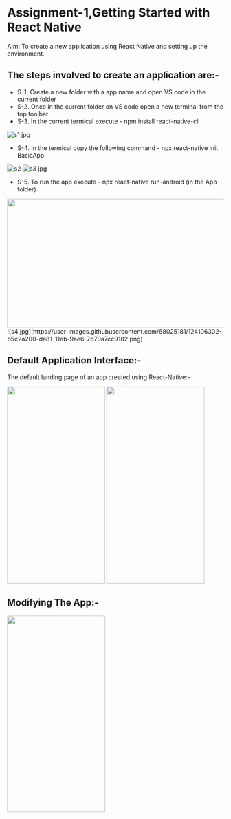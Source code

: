 # Assignment-1,Getting Started with React Native
Aim: To create a new application using React Native and setting up the environment.

## The steps involved to create an application are:-
- S-1. Create a new folder with a app name and open VS code in the current folder
- S-2. Once in the current folder on VS code open a new terminal from the top toolbar
- S-3. In the current termical execute - npm install react-native-cli

![s1 jpg](https://user-images.githubusercontent.com/68025181/124105734-274e2080-da81-11eb-82ce-08bae3ad152f.png)

- S-4. In the termical copy the following command - npx react-native init BasicApp

![s2](https://user-images.githubusercontent.com/68025181/124105922-55336500-da81-11eb-8280-0ef41e8e51ac.png)
![s3 jpg](https://user-images.githubusercontent.com/68025181/124105937-59f81900-da81-11eb-9639-569901330e50.png)

- S-5. To run the app execute - npx react-native run-android (in the App folder).


<img src="https://user-images.githubusercontent.com/68025181/124106302-b5c2a200-da81-11eb-9ae6-7b70a7cc9182.png" width="750" height="300">
![s4 jpg](https://user-images.githubusercontent.com/68025181/124106302-b5c2a200-da81-11eb-9ae6-7b70a7cc9182.png)
 
## Default Application Interface:-

The default landing page of an app created using React-Native:-

<img src="https://user-images.githubusercontent.com/68025181/124115501-7f8a2000-da8b-11eb-8645-8b7e977daa74.jpeg" width="227.5" height="457.5">
<img src="https://user-images.githubusercontent.com/68025181/124115518-84e76a80-da8b-11eb-92d0-f5ad3d5063ae.jpeg" width="227.5" height="457.5">

## Modifying The App:-

<img src="https://user-images.githubusercontent.com/68025181/124115577-99c3fe00-da8b-11eb-9cd5-2f16158d231b.jpeg" width="227.5" height="457.5">
